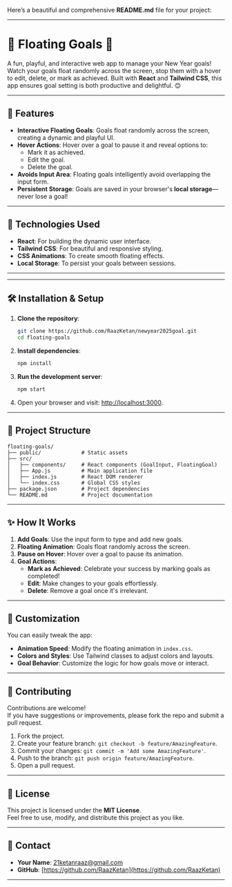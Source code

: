 Here’s a beautiful and comprehensive **README.md** file for your project:

---

# 🎉 Floating Goals 🎯

A fun, playful, and interactive web app to manage your New Year goals! Watch your goals float randomly across the screen, stop them with a hover to edit, delete, or mark as achieved. Built with **React** and **Tailwind CSS**, this app ensures goal setting is both productive and delightful. 😊

---

## 🌟 Features

- **Interactive Floating Goals**: Goals float randomly across the screen, creating a dynamic and playful UI.
- **Hover Actions**: Hover over a goal to pause it and reveal options to:
  - Mark it as achieved.
  - Edit the goal.
  - Delete the goal.
- **Avoids Input Area**: Floating goals intelligently avoid overlapping the input form.
- **Persistent Storage**: Goals are saved in your browser's **local storage**—never lose a goal!

---

## 🚀 Technologies Used

- **React**: For building the dynamic user interface.
- **Tailwind CSS**: For beautiful and responsive styling.
- **CSS Animations**: To create smooth floating effects.
- **Local Storage**: To persist your goals between sessions.

---
---

## 🛠️ Installation & Setup

1. **Clone the repository**:
   ```bash
   git clone https://github.com/RaazKetan/newyear2025goal.git
   cd floating-goals
   ```

2. **Install dependencies**:
   ```bash
   npm install
   ```

3. **Run the development server**:
   ```bash
   npm start
   ```

4. Open your browser and visit: [http://localhost:3000](http://localhost:3000).

---

## 📂 Project Structure

```
floating-goals/
├── public/             # Static assets
├── src/
│   ├── components/     # React components (GoalInput, FloatingGoal)
│   ├── App.js          # Main application file
│   ├── index.js        # React DOM renderer
│   └── index.css       # Global CSS styles
├── package.json        # Project dependencies
└── README.md           # Project documentation
```

---

## ✨ How It Works

1. **Add Goals**: Use the input form to type and add new goals.
2. **Floating Animation**: Goals float randomly across the screen.
3. **Pause on Hover**: Hover over a goal to pause its animation.
4. **Goal Actions**: 
   - **Mark as Achieved**: Celebrate your success by marking goals as completed!
   - **Edit**: Make changes to your goals effortlessly.
   - **Delete**: Remove a goal once it's irrelevant.

---

## 🌈 Customization

You can easily tweak the app:
- **Animation Speed**: Modify the floating animation in `index.css`.
- **Colors and Styles**: Use Tailwind classes to adjust colors and layouts.
- **Goal Behavior**: Customize the logic for how goals move or interact.

---

## 🤝 Contributing

Contributions are welcome!  
If you have suggestions or improvements, please fork the repo and submit a pull request.  

1. Fork the project.
2. Create your feature branch: `git checkout -b feature/AmazingFeature`.
3. Commit your changes: `git commit -m 'Add some AmazingFeature'`.
4. Push to the branch: `git push origin feature/AmazingFeature`.
5. Open a pull request.

---

## 📜 License

This project is licensed under the **MIT License**.  
Feel free to use, modify, and distribute this project as you like.

---

## 📧 Contact

- **Your Name**: [21ketanraaz@gmail.com](mailto:21ketanraaz@gmail.com)
- **GitHub**: [https://github.com/RaazKetan](https://github.com/RaazKetan)

---